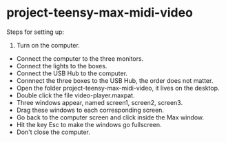 # project-teensy-max-midi-video

Steps for setting up:

1. Turn on the computer.
* Connect the computer to the three monitors.
* Connect the lights to the boxes.
* Connect the USB Hub to the computer.
* Connnect the three boxes to the USB Hub, the order does not matter.
* Open the folder project-teensy-max-midi-video, it lives on the desktop.
* Double click the file video-player.maxpat.
* Three windows appear, named screen1, screen2, screen3.
* Drag these windows to each corresponding screen.
* Go back to the computer screen and click inside the Max window.
* Hit the key Esc to make the windows go fullscreen.
* Don't close the computer.
